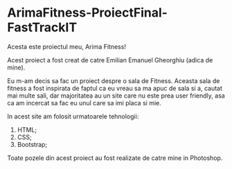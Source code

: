 # ArimaFitness-ProiectFinal-FastTrackIT

Acesta este proiectul meu, Arima Fitness!

Acest proiect a fost creat de catre Emilian Emanuel Gheorghiu (adica de mine).

Eu m-am decis sa fac un proiect despre o sala de Fitness. Aceasta sala de fitness a fost inspirata de faptul ca eu vreau sa ma apuc de sala si a, cautat mai
multe sali, dar majoritatea au un site care nu este prea user friendly, asa ca am incercat sa fac eu unul care sa imi placa si mie.

In acest site am folosit urmatoarele tehnologii:
1. HTML;
2. CSS;
3. Bootstrap;

Toate pozele din acest proiect au fost realizate de catre mine in Photoshop.
